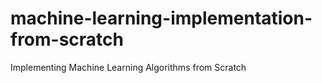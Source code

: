 # machine-learning-implementation-from-scratch
 Implementing Machine Learning Algorithms from Scratch

